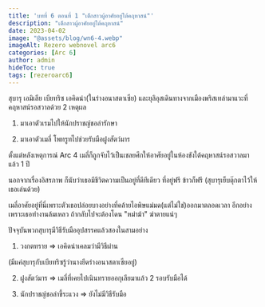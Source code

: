 ```yaml
---
title: 'บทที่ 6 ตอนที่ 1 "เด็กสาวผู้อาศัยอยู่ใต้คฤหาสน์"'
description: "เด็กสาวผู้อาศัยอยู่ใต้คฤหาสน์"
date: 2023-04-02
image: "@assets/blog/wn6-4.webp"
imageAlt: Rezero webnovel arc6
categories: [Arc 6]
author: admin
hideToc: true
tags: [rezeroarc6]
---
```

สุบารุ เอมิเลีย เบียทริซ เอคิดน่า(ในร่างอนาสตาเซีย) และยุลิอุสเดินทางจากเมืองพริสเทล่ามาแวะที่คฤหาสน์รอสวาลด้วย 2 เหตุผล

1. มาเอาตัวเรมไปให้นักปราชญ์ชอล่ารักษา

2. มาเอาตัวเมลี่ โพทรูทไปช่วยรับมือฝูงสัตว์มาร

ตั้งแต่หลังเหตุการณ์ Arc 4 เมลี่ก็ถูกจับไว้เป็นเชลยศึกให้อาศัยอยู่ในห้องขังใต้คฤหาสน์รอสวาลมาแล้ว 1 ปี

นอกจากเรื่องอิสรภาพ ก็นับว่าเธอมีชีวิตความเป็นอยู่ที่ดีทีเดียว ที่อยู่ฟรี ข้าวก็ฟรี (สุบารุเย็บตุ๊กตาไว้ให้เธอเล่นด้วย)

เมลี่อาศัยอยู่ที่นี่เพราะตัวเธอปล่อยบางอย่างที่คล้ายไอพิษแม่มด(แต่ไม่ใช่)ออกมาตลอดเวลา อีกอย่างเพราะเธอทำงานล้มเหลว ถ้ากลับไปจะต้องโดน "หม่าม้า" ฆ่าตายแน่ๆ

ปัจจุบันพวกสุบารุมีวิธีรับมืออุปสรรคแล้วสองในสามอย่าง

1. วงกตทราย => เอคิดน่าเคลมว่ามีวิธีผ่าน

(มีแค่สุบารุกับเบียทริซรู้ว่านางยึดร่างอนาสตาเซียอยู่)

2. ฝูงสัตว์มาร => เมลี่ที่เคยไปเนินทรายออกุเลียมาแล้ว 2 รอบรับมือได้

3. นักปราชญ์ชอล่าขี้ระแวง => ยังไม่มีวิธีรับมือ